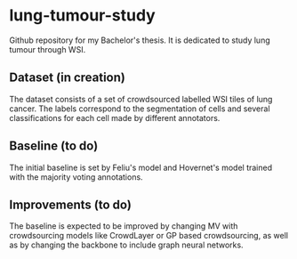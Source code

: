 # lung-tumour-study
Github repository for my Bachelor's thesis. It is dedicated to study lung tumour through WSI.

## Dataset (in creation)

The dataset consists of a set of crowdsourced labelled WSI tiles of lung cancer. The labels correspond to the segmentation of cells and several classifications for each cell made by different annotators.

## Baseline (to do)

The initial baseline is set by Feliu's model and Hovernet's model trained with the majority voting annotations.

## Improvements (to do)

The baseline is expected to be improved by changing MV with crowdsourcing models like CrowdLayer or GP based crowdsourcing, as well as by changing the backbone to include graph neural networks.
